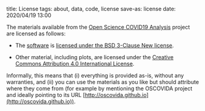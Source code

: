 title: License
tags: about, data, code, license
save-as: license
date: 2020/04/19 13:00


The materials available from the [Open Science COVID19 Analysis](https://oscovida.github.io) project are licensed as follows:


* The [software](http://github.com/oscovida/oscovida) is [licensed under
  the BSD 3-Clause New license](https://github.com/oscovida/oscovida/blob/master/LICENSE).

* Other material, including plots, are licensed under the 
[Creative Commons Attribution 4.0 International License](http://creativecommons.org/licenses/by/4.0/).


Informally, this means that (i) everything is provided as-is, without any warranties, and (ii)
you can use the materials as you like but should
attribute where they come from (for example by mentioning the OSCOVIDA project
and ideally pointing to its URL [http://oscovida.github.io](http://oscovida.github.io)).


